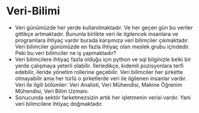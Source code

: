 # Veri-Bilimi
  * Veri günümüzde her yerde kullanılmaktadır. Ve her geçen gün bu veriler gittikçe artmaktadır. Bununla birlikte veri ile ilgilencek insanlara ve programlara ihtiyaç vardır burada karşımıza veri bilimciler çıkmaktadır. Veri bilimciler günümüzde en fazla ihtiyaç olan meslek grubu içindedir. Peki bu veri bilimciler ne iş yapmaktadır?
  * Veri bilimcilere ihtiyaç fazla olduğu için python ve sql bilginizle belki bir yerde çalışmaya yeterli olabilir. İlerledikçe, kıdemli pozisyonlara terfi edebilir, ileride yönetim rollerine geçebilir. Veri bilimciler her şirkette olmayabilir ama her türlü o şirketlerde veri ile ilgilenen insanlar vardır. Veri ile ilgili bölümler: Veri Analisti, Veri Mühendisi, Makine Öğrenim Mühendisi, Veri Bilim Uzmanı.
  * Sonucunda sektör farketmezsizin artık her işletmenin verisi vardır. Yani veri bilimcilere ihtiyaç doğmaktadır.
